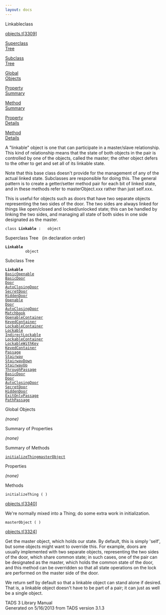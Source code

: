 ```yaml
---
layout: docs
---
```

<span class="title">Linkable</span><span class="type">class</span>

[objects.t](../file/objects.t.html)\[[3309](../source/objects.t.html#3309)\]

[Superclass  
Tree](#_SuperClassTree_)

[Subclass  
Tree](#_SubClassTree_)

[Global  
Objects](#_ObjectSummary_)

[Property  
Summary](#_PropSummary_)

[Method  
Summary](#_MethodSummary_)

[Property  
Details](#_Properties_)

[Method  
Details](#_Methods_)



A "linkable" object is one that can participate in a master/slave
relationship. This kind of relationship means that the state of both
objects in the pair is controlled by one of the objects, called the
master; the other object defers to the other to get and set all of its
linkable state.

Note that this base class doesn't provide for the management of any of
the actual linked state. Subclasses are responsible for doing this. The
general pattern is to create a getter/setter method pair for each bit of
linked state, and in these methods refer to masterObject.xxx rather than
just self.xxx.

This is useful for objects such as doors that have two separate objects
representing the two sides of the door. The two sides are always linked
for things like open/closed and locked/unlocked state; this can be
handled by linking the two sides, and managing all state of both sides
in one side designated as the master.

`class `**`Linkable`**` :   object`



<span id="_SuperClassTree_"></span>



<span class="hdln">Superclass Tree</span>   (in declaration order)



**`Linkable`**  
`         object`  
<span id="_SubClassTree_"></span>



<span class="hdln">Subclass Tree</span>  



**`Linkable`**  
[`BasicOpenable`](../object/BasicOpenable.html)  
[`BasicDoor`](../object/BasicDoor.html)  
[`Door`](../object/Door.html)  
[`AutoClosingDoor`](../object/AutoClosingDoor.html)  
[`SecretDoor`](../object/SecretDoor.html)  
[`HiddenDoor`](../object/HiddenDoor.html)  
[`Openable`](../object/Openable.html)  
[`Door`](../object/Door.html)  
[`AutoClosingDoor`](../object/AutoClosingDoor.html)  
[`Matchbook`](../object/Matchbook.html)  
[`OpenableContainer`](../object/OpenableContainer.html)  
[`KeyedContainer`](../object/KeyedContainer.html)  
[`LockableContainer`](../object/LockableContainer.html)  
[`Lockable`](../object/Lockable.html)  
[`IndirectLockable`](../object/IndirectLockable.html)  
[`LockableContainer`](../object/LockableContainer.html)  
[`LockableWithKey`](../object/LockableWithKey.html)  
[`KeyedContainer`](../object/KeyedContainer.html)  
[`Passage`](../object/Passage.html)  
[`Stairway`](../object/Stairway.html)  
[`StairwayDown`](../object/StairwayDown.html)  
[`StairwayUp`](../object/StairwayUp.html)  
[`ThroughPassage`](../object/ThroughPassage.html)  
[`BasicDoor`](../object/BasicDoor.html)  
[`Door`](../object/Door.html)  
[`AutoClosingDoor`](../object/AutoClosingDoor.html)  
[`SecretDoor`](../object/SecretDoor.html)  
[`HiddenDoor`](../object/HiddenDoor.html)  
[`ExitOnlyPassage`](../object/ExitOnlyPassage.html)  
[`PathPassage`](../object/PathPassage.html)  
<span id="_ObjectSummary_"></span>



<span class="hdln">Global Objects</span>  



*(none)* <span id="_PropSummary_"></span>



<span class="hdln">Summary of Properties</span>  





*(none)* <span id="_MethodSummary_"></span>



<span class="hdln">Summary of Methods</span>  



[`initializeThing`](#initializeThing)[`masterObject`](#masterObject)

<span id="_Properties_"></span>



<span class="hdln">Properties</span>  



*(none)* <span id="_Methods_"></span>



<span class="hdln">Methods</span>  



<span id="initializeThing"></span>

`initializeThing ( )`

[objects.t](../file/objects.t.html)\[[3340](../source/objects.t.html#3340)\]



We're normally mixed into a Thing; do some extra work in initialization.



<span id="masterObject"></span>

`masterObject ( )`

[objects.t](../file/objects.t.html)\[[3324](../source/objects.t.html#3324)\]



Get the master object, which holds our state. By default, this is simply
'self', but some objects might want to override this. For example, doors
are usually implemented with two separate objects, representing the two
sides of the door, which share common state; in such cases, one of the
pair can be designated as the master, which holds the common state of
the door, and this method can be overridden so that all state operations
on the lock are performed on the master side of the door.

We return self by default so that a linkable object can stand alone if
desired. That is, a linkable object doesn't have to be part of a pair;
it can just as well be a single object.





TADS 3 Library Manual  
Generated on 5/16/2013 from TADS version 3.1.3


